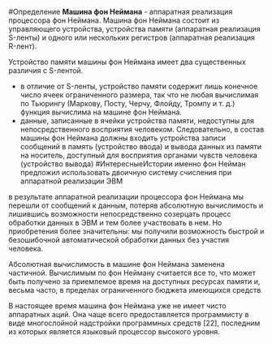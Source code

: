 #Определение **Машина фон Неймана** - аппаратная реализация процессора фон Неймана. Машина фон Неймана состоит из управляющего устройства, устройства памяти (аппаратная реализация S-ленты) и одного или нескольких регистров (аппаратная реализация R-лент).

Устройство памяти машины фон Неймана имеет два существенных различия с S-лентой.
- в отличие от S-ленты, устройство памяти содержит лишь конечное число ячеек ограниченного размера, так что не любая вычислимая по Тьюрингу (Маркову, Посту, Черчу, Флойду, Тромпу и т. д.) функция вычислима на машине фон Неймана.
- данные, записанные в ячейки устройства памяти, недоступны для непосредственного восприятия человеком. Следовательно, в состав машины фон Неймана должны входить устройства записи сообщений в память (устройство ввода) и вывода данных из памяти на носитель, доступный для восприятия органами чувств человека (устройство вывода)
#ИнтересныеИстории именно фон Нейман предложил использовать двоичную систему счисления при аппаратной реализации ЭВМ

в результате аппаратной реализации процессора фон Неймана мы перешли от сообщений к данным, потеряв абсолютную вычислимость и лишившись возможности непосредственно созерцать процесс обработки данных в ЭВМ и тем более участвовать в нем. Но приобретения более значительны: мы получили возможность быстрой и безошибочной автоматической обработки данных без участия человека.

Абсолютная вычислимость в машине фон Неймана заменена частичной. Вычислимым по фон Нейману считается все то, что может быть получено за приемлемое время на доступных ресурсах памяти и, весьма часто, в пределах ограниченного бюджета имеющихся средств

В настоящее время машина фон Неймана уже не имеет чисто аппаратных аций. Она чаще всего предоставляется программисту в виде многослойной надстройки программных средств \[22\], последним из которых является языковый процессор высокого уровня.